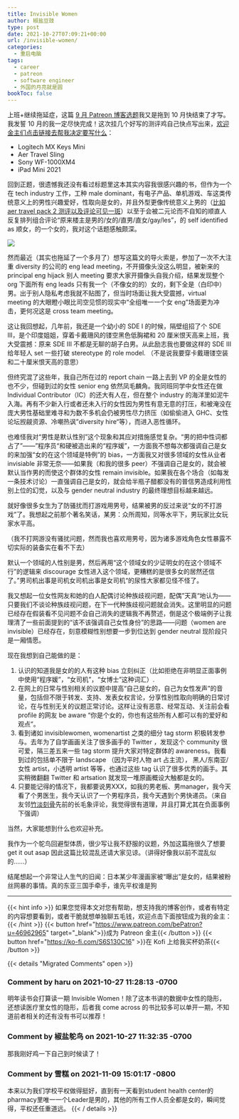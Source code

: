```yaml
---
title: Invisible Women
author: 椒盐豆豉
type: post
date: 2021-10-27T07:09:21+00:00
url: /invisible-women/
categories:
  - 重启电脑
tags:
  - career
  - patreon
  - software engineer
  - 外国的月亮就是圆
bookToc: false
---
```


上班+继续拖延症，这篇 [9 月 Patreon 博客选题](https://www.patreon.com/posts/56499124)我又是拖到 10 月快结束了才写。我发誓 10 月的我一定尽快完成！这次挂几个好写的测评鸡自己快点写出来，[欢迎金主们点击链接去帮我决定要写什么](https://www.patreon.com/posts/57918655)：

- Logitech MX Keys Mini
- Aer Travel Sling
- Sony WF-1000XM4
- iPad Mini 2021

回到正题，很遗憾我还没有看过标题里这本其实内容我很感兴趣的书，但作为一个在 tech industry 工作，工种 male dominant，有电子产品、单机游戏、车这类传统意义上的男性兴趣爱好，性取向是女的，并且外型更像传统意义上男的（[比如 aer travel pack 2 测评以及评论可见一斑](../one-bag-travel-aer-travel-pack-2/)）以至于会被二元论而不自知的顺直人反复排列组合评论“原来楼主是男的/女的/直男/直女/gay/les”，的 self identified as 顺女，的一个女的，我对这个话题感触颇深。

![](https://s3.nl-ams.scw.cloud/mtfront-blog/2021/10/Screen-Shot-2021-10-17-at-11.59.51-PM-1024x874.png)

然而最近（其实也拖延了一个多月了）想写这篇文的导火索是，参加了一次不大注重 diversity 的公司的 eng lead meeting，不开摄像头没这么明显，被新来的 principal eng hijack 别人 meeting 要求大家开摄像头自我介绍，结果发现整个 org 下面所有 eng leads 只有我一个（不像女的的）女的，剩下全是（白印中）男。出于别人隐私考虑我就不贴图了，但当时场面让我大受震撼，virtual meeting 的大眼瞪小眼比司空见惯的现实中“全组唯一一个女 eng”场面更为冲击，更何况这是 cross team meeting。

这让我回想起，几年前，我还是一个幼小的 SDE I 的时候，隔壁组招了个 SDE III，是个印度姐姐，穿着卡戴珊风的镂空黑色低胸裙和 20 厘米恨天高来上班，我大受震撼：原来 SDE III 不都是无聊的胡子白男。从此励志我也要做这样的 SDE III 给年轻人 set 一些打破 stereotype 的 role model. （不是说我要穿卡戴珊镂空装和二十厘米恨天高的意思）

但终究混了这些年，我自己所在过的 report chain 一路上去到 VP 的全是女性的也不少，但碰到过的女性 senior eng 依然凤毛麟角。我同班同学中女性还在做 Individual Contributor（IC）的还大有人在，但在整个 industry 的海洋里如泥牛入海。再有不少新入行或者还未入行的女性因为男性有意无意的打压，和被淹没在庞大男性基础里难寻和为数不多机会仍被男性尽力挤压（如偷偷进入 GHC、女性论坛觊觎资源、冷嘲热讽”diversity hire“等），而进入恶性循环。

也难怪我对“男性是默认性别”这个现象和其应对措施感觉复杂。“男的把中性词都占了”——”程序员“和硬被造出来的“程序媛”，一方面我不想每次都强调自己是女的来加强“女的在这个领域是特例”的 bias，一方面我又对很多领域的女性从业者 invisiable 非常无奈——如果我（和我的很多 peer）不强调自己是女的，就会被默认当作男的而使这个群体的女性 remain invisible。如果我在各个场合（如每发一条技术讨论）一直强调自己是女的，就会给半瓶子醋都没有的普信男造成利用性别上位的幻觉，以及与 gender neutral industry 的最终理想目标越来越远。

就好像很多女生为了防骚扰而打游戏用男号，结果被男的反过来说“女的不打游戏”了。我想起之前那个著名笑话，某男：众所周知，同等水平下，男玩家比女玩家水平高。

（我不打网游没有骚扰问题，然而我也喜欢用男号，因为诸多游戏角色女性暴露不切实际的装备实在看不下去）

默认一个领域的人性别是男，然后再用“这个领域女的少证明女的在这个领域不行”的逻辑来 discourage 女性进入这个领域，更糟糕的是很多女的居然还信了。”男司机出事是司机女司机出事是女司机“的尿性大家都见怪不怪了。

我又想起一位女性网友和她的白人配偶讨论种族歧视问题，配偶”天真“地认为——只要我们不谈论种族歧视问题，在下一代种族歧视问题就会消失。这里明显的问题已经存在假装看不见问题不会自己消失的逻辑我不再赘述，倒是这个极端例子让我理清了一些前面提到的“该不该强调自己女性身份”的思路——问题（women are invisible）已经存在，刻意模糊性别想要一步到位达到 gender neutral 现阶段只是一厢情愿。

现在我想到自己能做的是：

1. 认识的知道我是女的的人有这种 bias 立刻纠正（比如拒绝在非明显正面事例中使用“程序媛”，“女司机”，“女博士”这种词汇）.
2. 在网上的日常与性别相关的议题中提高“自己是女的，自己为女性发声”的音量，包括但不限于转发、支持、发表女权言论，分享性别性取向明确的日常讨论，在与性别无关的议题正常讨论。这样让没有恶意、经常互动、关注前会看 profile 的网友 be aware “你是个女的，你也有这些所有人都可以有的爱好和观点”。
3. 看到诸如 invisiblewomen, womenartist 之类的细分 tag storm 积极转发参与。去年为了自学画画关注了很多画手的 Twitter ，发现这个 community 很可爱，隔三差五来一些 tag storm 提升大家对特定群体的 awareness。我看到过的包括单不限于 landscape （因为平时人物 art 占主流）， 黑人/东南亚/女性 artist，小透明 artist 等等，也通过这些 tag 认识了很多优秀的画手。其实稍微翻翻 Twitter 和 artsation 就发现一堆原画概设大触都是女的。
4. 只要能记得的情况下，我都要说男XXX，如我的男老板、男manager，我今天看了个男医生，我今天认识了一个男程序员，我今天遇到个男快递员。（来自友邻[竹淡刻骨](http://bamboobone9.com/)先前的长毛象评论，我觉得很有道理，并且打算尤其在负面事例下强调）

当然，大家能想到什么也欢迎补充。

我作为一个鸵鸟回避型体质，很少写让我不舒服的议题，外加这篇拖很久了想要 get it out asap 因此这篇比较混乱还请大家见谅。（讲得好像我以前不混乱似的……）

结尾想起一个非常让人生气的旧闻：日本某少年漫画家被“曝出”是女的，结果被粉丝网暴的事情。真的东亚三国手牵手，谁先平权谁是狗

---
{{< hint info >}}
如果您觉得本文对您有帮助，想支持我的博客创作，或者有特定的内容想要看到，或者干脆就想单独聊五毛钱，欢迎点击下面按钮成为我的金主：
{{< /hint >}}
{{< button href="https://www.patreon.com/bePatron?u=46962965" target="_blank">}}成为 Patreon 金主{{< /button >}}
{{< button href="https://ko-fi.com/S6S130C16" >}}在 Kofi 上给我买杯奶茶{{< /button >}}

{{< details "Migrated Comments" open >}}

### Comment by haru on 2021-10-27 11:28:13 -0700
明年读书会打算读一期 Invisible Women！除了这本书讲的数据中女性的隐形，还想读医疗里女性的隐形，后者我 come across 的书比较多可以单开一期，不知道前者相关的还有没有书可以推荐！

### Comment by 椒盐鸵鸟 on 2021-10-27 11:32:35 -0700
那我刚好鸡一下自己到时候读了！

### Comment by 雪糕 on 2021-11-09 15:01:17 -0800
本来以为我们学校平权做得挺好，直到有一天看到student health center的pharmacy里唯一一个Leader是男的，其他的所有工作人员全都是女的，瞬间觉得，平权还任重道远。
{{< / details >}}